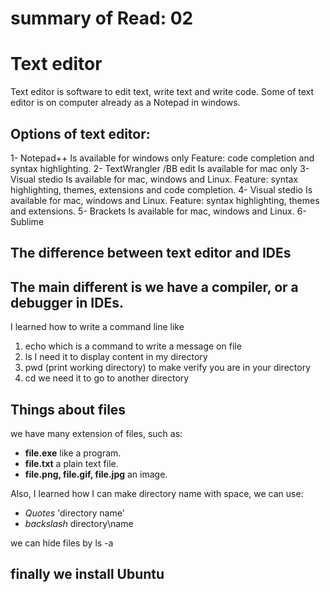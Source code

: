 # summary of Read: 02
# Text editor
Text editor is software to edit text, write text and write code.
Some of text editor is on computer already as a Notepad in windows.

## Options of text editor:
1-	Notepad++
Is available for windows only
Feature: code completion and syntax highlighting.
2-	TextWrangler /BB edit
Is available for mac only
3-	Visual stedio
Is available for mac, windows and Linux.
Feature: syntax highlighting, themes, extensions and code completion.
4-	Visual stedio
Is available for mac, windows and Linux.
Feature: syntax highlighting, themes and extensions.
5-	Brackets
Is available for mac, windows and Linux.
6-	Sublime

## The difference between text editor and IDEs
The main different is we have a compiler, or a debugger in IDEs.
-------------------------------------------------------------------------------
I learned how to write a command line like
1. echo which is a command to write a message on file
2. ls I need it to display content in my directory
3. pwd (print working directory) to make verify you are in your directory
4. cd we need it to go to another directory
## Things about files
we have many extension of files, such as:
- **file.exe** like a program.
- **file.txt**  a plain text file.
- **file.png, file.gif, file.jpg** an image.

Also, I learned how I can make directory name with space, we can use: 
- *Quotes* 'directory name'
- *backslash* directory\name

we can hide files by ls -a
## finally we install Ubuntu 






